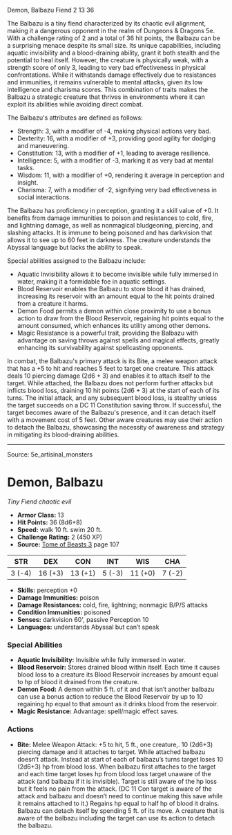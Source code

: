 <MonsterName/>Demon, Balbazu</MonsterName>
<CreatureType/>Fiend</CreatureType>
<CR/>2</CR>
<AC/>13</AC>
<HP/>36</HP>
<summary>The Balbazu is a tiny fiend characterized by its chaotic evil alignment, making it a dangerous opponent in the realm of Dungeons & Dragons 5e. With a challenge rating of 2 and a total of 36 hit points, the Balbazu can be a surprising menace despite its small size. Its unique capabilities, including aquatic invisibility and a blood-draining ability, grant it both stealth and the potential to heal itself. However, the creature is physically weak, with a strength score of only 3, leading to very bad effectiveness in physical confrontations. While it withstands damage effectively due to resistances and immunities, it remains vulnerable to mental attacks, given its low intelligence and charisma scores. This combination of traits makes the Balbazu a strategic creature that thrives in environments where it can exploit its abilities while avoiding direct combat.</summary>

<detail>

The Balbazu's attributes are defined as follows: 
- Strength: 3, with a modifier of -4, making physical actions very bad.
- Dexterity: 16, with a modifier of +3, providing good agility for dodging and maneuvering.
- Constitution: 13, with a modifier of +1, leading to average resilience.
- Intelligence: 5, with a modifier of -3, marking it as very bad at mental tasks.
- Wisdom: 11, with a modifier of +0, rendering it average in perception and insight.
- Charisma: 7, with a modifier of -2, signifying very bad effectiveness in social interactions.

The Balbazu has proficiency in perception, granting it a skill value of +0. It benefits from damage immunities to poison and resistances to cold, fire, and lightning damage, as well as nonmagical bludgeoning, piercing, and slashing attacks. It is immune to being poisoned and has darkvision that allows it to see up to 60 feet in darkness. The creature understands the Abyssal language but lacks the ability to speak.

Special abilities assigned to the Balbazu include:

- Aquatic Invisibility allows it to become invisible while fully immersed in water, making it a formidable foe in aquatic settings.
- Blood Reservoir enables the Balbazu to store blood it has drained, increasing its reservoir with an amount equal to the hit points drained from a creature it harms.
- Demon Food permits a demon within close proximity to use a bonus action to draw from the Blood Reservoir, regaining hit points equal to the amount consumed, which enhances its utility among other demons.
- Magic Resistance is a powerful trait, providing the Balbazu with advantage on saving throws against spells and magical effects, greatly enhancing its survivability against spellcasting opponents.

In combat, the Balbazu's primary attack is its Bite, a melee weapon attack that has a +5 to hit and reaches 5 feet to target one creature. This attack deals 10 piercing damage (2d6 + 3) and enables it to attach itself to the target. While attached, the Balbazu does not perform further attacks but inflicts blood loss, draining 10 hit points (2d6 + 3) at the start of each of its turns. The initial attack, and any subsequent blood loss, is stealthy unless the target succeeds on a DC 11 Constitution saving throw. If successful, the target becomes aware of the Balbazu's presence, and it can detach itself with a movement cost of 5 feet. Other aware creatures may use their action to detach the Balbazu, showcasing the necessity of awareness and strategy in mitigating its blood-draining abilities.</detail>



---

Source: 5e_artisinal_monsters

# Demon, Balbazu

*Tiny* *Fiend* *chaotic evil*

- **Armor Class:** 13
- **Hit Points:** 36 (8d6+8)
- **Speed:** walk 10 ft. swim 20 ft.
- **Challenge Rating:** 2 (450 XP)
- **Source:** [Tome of Beasts 3](https://koboldpress.com/kpstore/product/tome-of-beasts-3-for-5th-edition/) page 107

| STR | DEX | CON | INT | WIS | CHA |
| --- | --- | --- | --- | --- | --- |
| 3 (-4) | 16 (+3) | 13 (+1) | 5 (-3) | 11 (+0) | 7 (-2) |

- **Skills:** perception +0
- **Damage Immunities:** poison
- **Damage Resistances:** cold, fire, lightning; nonmagic B/P/S attacks
- **Condition Immunities:** poisoned
- **Senses:** darkvision 60', passive Perception 10
- **Languages:** understands Abyssal but can’t speak

### Special Abilities

- **Aquatic Invisibility:** Invisible while fully immersed in water.
- **Blood Reservoir:** Stores drained blood within itself. Each time it causes blood loss to a creature its Blood Reservoir increases by amount equal to hp of blood it drained from the creature.
- **Demon Food:** A demon within 5 ft. of it and that isn’t another balbazu can use a bonus action to reduce the Blood Reservoir by up to 10 regaining hp equal to that amount as it drinks blood from the reservoir.
- **Magic Resistance:** Advantage: spell/magic effect saves.

### Actions

- **Bite:** Melee Weapon Attack: +5 to hit, 5 ft., one creature,. 10 (2d6+3) piercing damage and it attaches to target. While attached balbazu doesn’t attack. Instead at start of each of balbazu’s turns target loses 10 (2d6+3) hp from blood loss. When balbazu first attaches to the target and each time target loses hp from blood loss target unaware of the attack (and balbazu if it is invisible). Target is still aware of the hp loss but it feels no pain from the attack. (DC 11 Con target is aware of the attack and balbazu and doesn’t need to continue making this save while it remains attached to it.) Regains hp equal to half hp of blood it drains. Balbazu can detach itself by spending 5 ft. of its move. A creature that is aware of the balbazu including the target can use its action to detach the balbazu.




